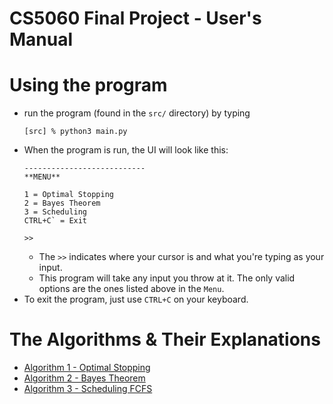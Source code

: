 # CS5060 Final Project - User's Manual

# Using the program
*   run the program (found in the `src/` directory) by typing
    ```
    [src] % python3 main.py
    ```
*   When the program is run, the UI will look like this:
    ```
    ---------------------------
    **MENU**

    1 = Optimal Stopping
    2 = Bayes Theorem
    3 = Scheduling
    CTRL+C` = Exit 

    >> 
    ```
    *   The `>>` indicates where your cursor is and what you're typing as your input.
    *   This program will take any input you throw at it. The only valid options are the ones listed above in the `Menu`.
*   To exit the program, just use `CTRL+C` on your keyboard.

# The Algorithms & Their Explanations
*   [Algorithm 1 - Optimal Stopping](./doc/Optimal-Stopping.md)
*   [Algorithm 2 - Bayes Theorem](./doc/Bayes-Theorem.md)
*   [Algorithm 3 - Scheduling FCFS](./doc/Scheduling-FCFS.md)